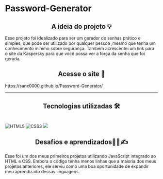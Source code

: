 # Password-Generator

<h2 align="center"> A ideia do projeto 💡</h2>

Esse projeto foi idealizado para ser um gerador de senhas prático e simples, que pode ser utilizado por qualquer pessoa ,mesmo que tenha um conhecimento mínimo sobre segurança. Também acrescentei um link para o site da Kaspersky para que você possa ver a força da senha que foi gerada.

<h2 align="center"> Acesse o site 🔗</h2>
https://sanx0000.github.io/Password-Generator/

<hr>
<h2 align="center">Tecnologias utilizadas 🛠</h2><br>
<img src="https://img.shields.io/badge/HTML5-E34F26?style=for-the-badge&logo=html5&logoColor=white" alt="HTML5" data-canonical-src="https://img.shields.io/badge/html5-%23E34F26.svg?style=for-the-badge&amp;logo=html5&amp;logoColor=white" style="max-width: 100%;">
<img src="https://img.shields.io/badge/CSS3-1572B6?style=for-the-badge&logo=css3&logoColor=white" alt="CSS3" data-canonical-src="https://img.shields.io/badge/css3-%231572B6.svg?style=for-the-badge&amp;logo=css3&amp;logoColor=white" style="max-width: 100%;">
<img src="https://img.shields.io/badge/JavaScript-323330?style=for-the-badge&logo=javascript&logoColor=F7DF1E" >

<h2 align="center"> Desafios e aprendizados🧑‍💻✍️</h2>
Esse foi um dos meus primeiros projetos utilizando JavaScript integrado ao HTML e CSS. Embora o código tenha menos linhas que a maioria dos meus projetos anteriores, ele serviu como uma boa oportunidade de expandir meu aprendizado dessas linguagens. 
